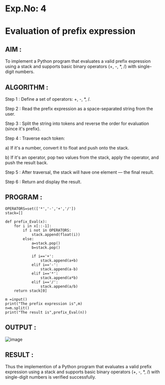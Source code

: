 # Exp.No: 4  
# Evaluation of prefix expression

## AIM : 

To implement a Python program that evaluates a valid prefix expression using a stack and supports basic binary operators (+, -, *, /) with single-digit numbers.

## ALGORITHM :

Step 1 : Define a set of operators: +, -, *, /.

Step 2 : Read the prefix expression as a space-separated string from the user.

Step 3 : Split the string into tokens and reverse the order for evaluation (since it's prefix).

Step 4 : Traverse each token:

a) If it's a number, convert it to float and push onto the stack.

b) If it's an operator, pop two values from the stack, apply the operator, and push the result back.

Step 5 : After traversal, the stack will have one element — the final result.

Step 6 : Return and display the result.

## PROGRAM :

```
OPERATORS=set(['*','-','+','/'])
stack=[]
    
def prefix_Eval(x):
    for i in x[::-1]:
        if i not in OPERATORS:
            stack.append(float(i))
        else:
            a=stack.pop()
            b=stack.pop()
            
            if i=='+':
                stack.append(a+b)
            elif i=='-':
                stack.append(a-b)
            elif i=='*':
                stack.append(a*b)
            elif i=='/':
                stack.append(a/b)
    return stack[0]

m =input()
print("The prefix expression is",m)
n=m.split()
print("The result is",prefix_Eval(n))
```

## OUTPUT :

![image](https://github.com/user-attachments/assets/9424a18b-8e5f-4ae0-b560-162da1643fd8)

## RESULT :

Thus the  implemention of  a Python program that evaluates a valid prefix expression using a stack and supports basic binary operators (+, -, *, /) with single-digit numbers is verified successfully.

